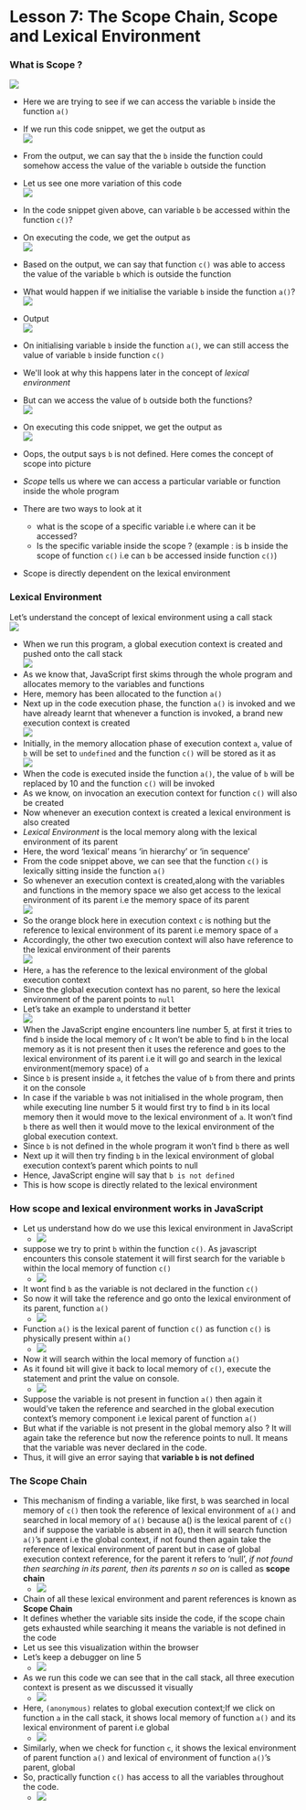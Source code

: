 # Lesson 7: The Scope Chain, Scope and Lexical Environment

### What is Scope ?
<img src="images/code1.png"/><br>
- Here we are trying to see if we can access the variable `b` inside the function `a()`
- If we run this code snippet, we get the output as
<br><img src="images/output1.png"/>
- From the output, we can say that the `b` inside the function could somehow access the value of the variable `b` outside the function
- Let us see one more variation of this code
<br><img src="images/code2.png"/>
- In the code snippet given above, can variable `b` be accessed within the function `c()`?
- On executing the code, we get the output as 
<br><img src="images/output2.png"/>
- Based on the output, we can say that function `c()` was able to access the value of the variable `b` which is outside the function
- What would happen if we initialise the variable `b` inside the function `a()`?
<br><img src="images/code3.png"/>
- Output
<br><img src="images/output3.png"/>
- On initialising variable `b` inside the function `a()`, we can still access the value of variable `b` inside function `c()`
- We'll look at why this happens later in the concept of *lexical environment*
- But can we access the value of `b` outside both the functions?
<br><img src="images/code4.png"/>
- On executing this code snippet, we get the output as
<br><img src="images/output4.png"/>
- Oops, the output says `b` is not defined. Here comes the concept of scope into picture
- *Scope* tells us where we can access a particular variable or function inside the whole program
- There are two ways to look at it
    -  what is the scope of a specific variable i.e where can it be accessed?
    - Is the specific variable inside the scope ? (example : is b inside the scope of function `c()` i.e can `b` be accessed inside function `c()`) 

- Scope is directly dependent on the lexical environment

### Lexical Environment

Let’s understand the concept of lexical environment using a call stack
<br><img src="images/code5.png"/>

- When we run this program, a global execution context is created and pushed onto the call stack
<br><img src="images/visual1.png"/>
- As we know that, JavaScript first skims through the whole program and allocates memory to the variables and functions
- Here, memory has been allocated to the function `a()`
- Next up in the code execution phase, the function `a()` is invoked and we have already learnt that whenever a function is invoked, a brand new execution context is created
<br><img src="images/visual2.png"/>
- Initially, in the memory allocation phase of execution context `a`, value of `b` will be set to `undefined` and the function `c()` will be stored as it as
<br><img src="images/visual3.png"/>
- When the code is executed inside the function `a()`, the value of `b` will be replaced by 10 and the function `c()` will be invoked
- As we know, on invocation an execution context for function `c()` will also be created
- Now whenever an execution context is created a lexical environment is also created
- *Lexical Environment* is the local memory along with the lexical environment of its parent
- Here, the word ‘lexical’ means ‘in hierarchy’ or ‘in sequence’
- From the code snippet above, we can see that the function `c()` is lexically sitting inside the function `a()`
- So whenever an execution context is created,along with the variables and functions in the memory space  we also get access to the lexical environment of its parent i.e the memory space of its parent
<br><img src="images/visual4.png"/>
- So the orange block here in execution context `c` is nothing but the reference to lexical environment of 	its parent i.e memory space of `a`
- Accordingly, the other two execution context will also have reference to the lexical environment of their parents
<br><img src="images/visual5.png"/>
- Here, `a` has the reference to the lexical environment of the global execution context
- Since the global execution context has no parent, so here the lexical environment of the parent points to `null`
- Let’s take an example to understand it better
<br><img src="images/code6.png"/>
- When the JavaScript engine encounters line number 5, at first it tries to find `b` inside the local memory of `c`
It won’t be able to find `b` in the local memory as it is not present then it uses the reference and goes to the lexical environment of its parent i.e it will go and search in the lexical environment(memory space)  of `a`
- Since `b` is present inside `a`, it fetches the value of `b` from there and prints it on the console
- In case if the variable `b` was not initialised in the whole program, then while executing line number 5 it would first try to find `b` in its local memory then it would move to the lexical environment of `a`. It won’t find `b` there as well then it would move to the lexical environment of the global execution context.
- Since `b` is not defined in the whole program it won’t find `b` there as well 
- Next up it will then try finding `b` in the lexical environment of global execution context’s parent which points to null
- Hence, JavaScript engine will say that `b is not defined`
- This is how scope is directly related to the lexical environment

### How scope and lexical environment works in JavaScript

- Let us understand how do we use this lexical environment in JavaScript<br>
    - <img src="images/img1.PNG"><br>
- suppose we try to print `b` within the function `c()`. As javascript encounters this console statement it will first search for the variable `b` within the local memory of function `c()` <br>
    - <img src="images/img2.PNG"><br>
- It wont find `b` as the variable is not declared in the function `c()` 
- So now it will take the reference and go onto the lexical environment of its parent, function `a()`<br>
    - <img src="images/img3.PNG"><br>
- Function `a()` is the lexical parent of function `c()` as function `c()` is physically present within `a()`<br>
    - <img src="images/img4.PNG"><br>
- Now it will search within the local memory of function `a()`
- As it found `b`it will give it back to local memory of `c()`, execute the statement and print the value on console.<br>
    - <img src="images/img5.PNG"><br>
- Suppose the variable is not present in function `a()` then again it would’ve taken the reference and searched in the global  execution context’s memory component i.e lexical parent of function `a()`
- But what if the variable is not present in the global memory also ? It will again take the reference but now the reference points to null. It means that the variable was never declared in the code.
- Thus, it will give an error saying that 
**variable `b` is not defined**
### The Scope Chain
- This mechanism of finding a variable, like first, `b` was searched in local memory of `c()` then took the reference of lexical environment of `a()` and searched in local memory of `a()` because a() is the lexical parent of `c()` and if suppose the variable is absent in a(), then it will search function `a()`’s parent i.e the global context, if not found then again take the reference of lexical environment of parent but in case of global execution context reference, for the parent it refers to ‘null’, *if not found then searching in its parent, then its parents n so on* is called as **scope chain**<br>
    - <img src="images/img6.PNG"><br>
- Chain of all these lexical environment and parent references is known as **Scope Chain**
- It defines whether the variable sits inside the code, if the scope chain gets exhausted while searching it means the variable is not defined in the code 
- Let us see this visualization within the browser
- Let’s keep a debugger on line 5<br>
    - <img src="images/img7.PNG"><br>
- As we run this code we can see that in the call stack, all three execution context is present as we discussed it visually<br>
    - <img src="images/img8.PNG"><br>
- Here, `(anonymous)` relates to global execution context;If we click on function `a` in the call stack, it shows local memory of function `a()` and its lexical environment of parent i.e global<br>
    - <img src="images/img9.PNG"><br>
- Similarly, when we check for function `c`, it shows the lexical environment of parent function `a()` and lexical of environment of function `a()`’s parent, global
- So, practically function `c()` has access to all the variables throughout the code.<br>
    - <img src="images/img10.PNG"><br>
